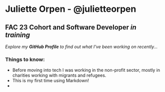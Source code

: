 # Juliette Orpen - @julietteorpen
## FAC 23 Cohort and Software Developer *in training*

*Explore my **GitHub Profile** to find out what I've been working on recently...*

### Things to know:
* Before moving into tech I was working in the non-profit sector, mostly in charities working with migrants and refugees. 
* This is my first time using Markdown!
* 






<!--
**julietteorpen/julietteorpen** is a ✨ _special_ ✨ repository because its `README.md` (this file) appears on your GitHub profile.

Here are some ideas to get you started:

- 🔭 I’m currently working on ...
- 🌱 I’m currently learning ...
- 👯 I’m looking to collaborate on ...
- 🤔 I’m looking for help with ...
- 💬 Ask me about ...
- 📫 How to reach me: ...
- 😄 Pronouns: ...
- ⚡ Fun fact: ...
-->
